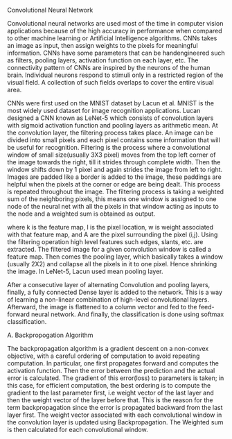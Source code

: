Convolutional Neural Network

Convolutional neural networks are used most of the time
in computer vision applications because of the high accuracy
in performance when compared to other machine learning
or Artificial Intelligence algorithms. CNNs takes an image
as input, then assign weights to the pixels for meaningful
information. CNNs have some parameters that can be handengineered
such as filters, pooling layers, activation function
on each layer, etc.
The connectivity pattern of CNNs are inspired by the
neurons of the human brain. Individual neurons respond to
stimuli only in a restricted region of the visual field. A
collection of such fields overlaps to cover the entire visual
area. 

CNNs were first used on the MNIST dataset by Lacun et
al. MNIST is the most widely used dataset for image
recognition applications. Lucan designed a CNN known as
LeNet-5 which consists of convolution layers with sigmoid
activation function and pooling layers as arithmetic mean.
At the convolution layer, the filtering process takes place.
An image can be divided into small pixels and each pixel
contains some information that will be useful for recognition.
Filtering is the process where a convolutional window of small
size(usually 3X3 pixel) moves from the top left corner of the
image towards the right, till it strides through complete width.
Then the window shifts down by 1 pixel and again strides
the image from left to right. Images are padded like a border
is added to the image, these paddings are helpful when the
pixels at the corner or edge are being dealt. This process is
repeated throughout the image. The filtering process is taking
a weighted sum of the neighboring pixels, this means one
window is assigned to one node of the neural net with all
the pixels in that window acting as inputs to the node and a
weighted sum is obtained as output.

where k is the feature map, l is the pixel location, w is
weight associated with that feature map, and A are the pixel
surrounding the pixel (i,j).
Using the filtering operation high level features such edges,
slants, etc. are extracted. The filtered image for a given
convolution window is called a feature map.
Then comes the pooling layer, which basically takes a
window (usually 2X2) and collapse all the pixels in it to one
pixel. Hence shrinking the image. In LeNet-5, Lacun used
mean pooling layer.

After a consecutive layer of alternating Convolution and
pooling layers, finally, a fully connected Dense layer is added
to the network. This is a way of learning a non-linear combination
of high-level convolutional layers. Afterward, the image
is flattened to a column vector and fed to the feed-forward
neural network. And finally, the classification is done using
softmax classification.

A. Backpropogation Algorithm

The backpropagation algorithm is a gradient descent on a
non-convex objective, with a careful ordering of computation
to avoid repeating computation. In particular, one first propagates
forward and computes the activation function. Then the
error between the prediction and the actual error is calculated.
The gradient of this error(loss) to parameters is taken; in this
case, for efficient computation, the best ordering is to compute
the gradient to the last parameter first, i.e weight vector of the
last layer and then the weight vector of the layer before that.
This is the reason for the term backpropagation since the error
is propagated backward from the last layer first.
The weight vector associated with each convolutional window
in the convolution layer is updated using Backpropagation.
The Weighted sum is then calculated for each convolutional
window.
